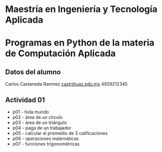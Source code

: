 # Maestría en Ingeniería y Tecnología Aplicada
# Programas en Python de la materia de Computación Aplicada

## Datos del alumno
Carlos Castaneda Ramirez
castr@uaz.edu.mx
4929212345


## Actividad 01

- p01 - hola mundo
- p02 - área de un círculo
- p03 - área de un triángulo
- p04 - paga de un trabajador
- p05 - calcular el promedio de 3 calificaciones
- p06 - operaciones matemáticas
- p07 - funciones trigonométricas
